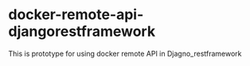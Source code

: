 # docker-remote-api-djangorestframework
This is prototype for using docker remote API in Djagno_restframework 
